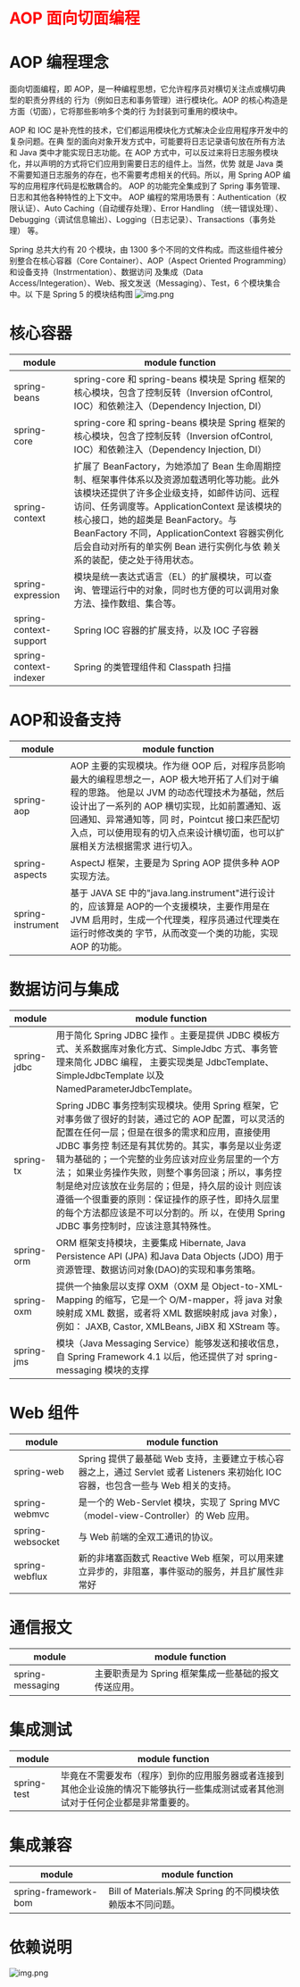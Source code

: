 

# <span style="color: red"> AOP 面向切面编程 </span>

# AOP 编程理念
面向切面编程，即 AOP，是一种编程思想，它允许程序员对横切关注点或横切典型的职责分界线的 
行为（例如日志和事务管理）进行模块化。AOP 的核心构造是方面（切面），它将那些影响多个类的行
为封装到可重用的模块中。

AOP 和 IOC 是补充性的技术，它们都运用模块化方式解决企业应用程序开发中的复杂问题。在典
型的面向对象开发方式中，可能要将日志记录语句放在所有方法和 Java 类中才能实现日志功能。在 AOP
方式中，可以反过来将日志服务模块化，并以声明的方式将它们应用到需要日志的组件上。当然，优势
就是 Java 类不需要知道日志服务的存在，也不需要考虑相关的代码。所以，用 Spring AOP 编写的应用程序代码是松散耦合的。
AOP 的功能完全集成到了 Spring 事务管理、日志和其他各种特性的上下文中。
AOP 编程的常用场景有：Authentication（权限认证）、Auto Caching（自动缓存处理）、Error Handling
（统一错误处理）、Debugging（调试信息输出）、Logging（日志记录）、Transactions（事务处理）
等。


Spring 总共大约有 20 个模块，由 1300 多个不同的文件构成。而这些组件被分别整合在核心容器（Core
Container）、AOP（Aspect Oriented Programming）和设备支持（Instrmentation）、数据访问
及集成（Data Access/Integeration）、Web、报文发送（Messaging）、Test，6 个模块集合中。以
下是 Spring 5 的模块结构图
![img.png](../demo-spring-security/SpringSecurity.assets/img-aop1.png)

# 核心容器

| module                 | module function                                                                                                                                                                                                             |
|------------------------|-----------------------------------------------------------------------------------------------------------------------------------------------------------------------------------------------------------------------------|
| spring-beans           | spring-core 和 spring-beans 模块是 Spring 框架的核心模块，包含了控制反转（Inversion ofControl, IOC）和依赖注入（Dependency Injection, DI）                                                                                                              |
| spring-core            | spring-core 和 spring-beans 模块是 Spring 框架的核心模块，包含了控制反转（Inversion ofControl, IOC）和依赖注入（Dependency Injection, DI）                                                                                                              |
| spring-context         | 扩展了 BeanFactory，为她添加了 Bean 生命周期控制、框架事件体系以及资源加载透明化等功能。此外该模块还提供了许多企业级支持，如邮件访问、远程访问、任务调度等。ApplicationContext 是该模块的核心接口，她的超类是 BeanFactory。与BeanFactory 不同，ApplicationContext 容器实例化后会自动对所有的单实例 Bean 进行实例化与依 赖关系的装配，使之处于待用状态。     |
| spring-expression      | 模块是统一表达式语言（EL）的扩展模块，可以查询、管理运行中的对象，同时也方便的可以调用对象方法、操作数组、集合等。                                                                                                                                                                  |
| spring-context-support | Spring IOC 容器的扩展支持，以及 IOC 子容器                                                                                                                                                                                               |
| spring-context-indexer | Spring 的类管理组件和 Classpath 扫描                                                                                                                                                                                                 |

# AOP和设备支持
| module                 | module function                                                                                                                                                                                                                                                   |
|------------------------|-------------------------------------------------------------------------------------------------------------------------------------------------------------------------------------------------------------------------------------------------------------------|
| spring-aop             | AOP 主要的实现模块。作为继 OOP 后，对程序员影响最大的编程思想之一，AOP 极大地开拓了人们对于编程的思路。  他是以 JVM 的动态代理技术为基础，然后设计出了一系列的 AOP 横切实现，比如前置通知、返回通知、异常通知等，同 时，Pointcut 接口来匹配切入点，可以使用现有的切入点来设计横切面，也可以扩展相关方法根据需求 进行切入。                                                                                   |                                                                                                                                                                                                           |
| spring-aspects         | AspectJ 框架，主要是为 Spring AOP 提供多种 AOP 实现方法。                                                                                                                                                                                                                         |
| spring-instrument      | 基于 JAVA SE 中的"java.lang.instrument"进行设计的，应该算是 AOP的一个支援模块，主要作用是在 JVM 启用时，生成一个代理类，程序员通过代理类在运行时修改类的 字节，从而改变一个类的功能，实现 AOP 的功能。                                                                                                                                        |

# 数据访问与集成
| module             | module function                                                                                                                                                                                                                                                               |
|--------------------|-------------------------------------------------------------------------------------------------------------------------------------------------------------------------------------------------------------------------------------------------------------------------------|
| spring-jdbc        | 用于简化 Spring JDBC 操作 。主要是提供 JDBC 模板方式、关系数据库对象化方式、SimpleJdbc 方式、事务管理来简化 JDBC 编程， 主要实现类是 JdbcTemplate、SimpleJdbcTemplate 以及 NamedParameterJdbcTemplate。                                                                                                                          |
| spring-tx          | Spring JDBC 事务控制实现模块。使用 Spring 框架，它对事务做了很好的封装，通过它的 AOP 配置，可以灵活的配置在任何一层；但是在很多的需求和应用，直接使用 JDBC 事务控 制还是有其优势的。其实，事务是以业务逻辑为基础的；一个完整的业务应该对应业务层里的一个方法； 如果业务操作失败，则整个事务回滚；所以，事务控制是绝对应该放在业务层的；但是，持久层的设计 则应该遵循一个很重要的原则：保证操作的原子性，即持久层里的每个方法都应该是不可以分割的。所 以，在使用 Spring JDBC 事务控制时，应该注意其特殊性。 |
| spring-orm         | ORM 框架支持模块，主要集成 Hibernate, Java Persistence API (JPA) 和Java Data Objects (JDO) 用于资源管理、数据访问对象(DAO)的实现和事务策略。                                                                                                                                                                    |
| spring-oxm         | 提供一个抽象层以支撑 OXM（OXM 是 Object-to-XML-Mapping 的缩写，它是一个 O/M-mapper，将 java 对象映射成 XML 数据，或者将 XML 数据映射成 java 对象），例如： JAXB, Castor, XMLBeans, JiBX 和 XStream 等。                                                                                                                       |
| spring-jms         | 模块（Java Messaging Service）能够发送和接收信息，自 Spring Framework 4.1 以后，他还提供了对 spring-messaging 模块的支撑                                                                                                                                                                                   |

# Web 组件
| module                 | module function                                                                                                                                                                                                                                                 |
|------------------------|-----------------------------------------------------------------------------------------------------------------------------------------------------------------------------------------------------------------------------------------------------------------|
| spring-web             |  Spring 提供了最基础 Web 支持，主要建立于核心容器之上，通过 Servlet 或者 Listeners 来初始化 IOC 容器，也包含一些与 Web 相关的支持。                                                                                  |                                                                                                                                                                                                           |
| spring-webmvc         | 是一个的 Web-Servlet 模块，实现了 Spring MVC（model-view-Controller）的 Web 应用。                                                                                                                                                                                                                    |
| spring-websocket      | 与 Web 前端的全双工通讯的协议。                                                                                                                                      |
| spring-webflux      | 新的非堵塞函数式 Reactive Web 框架，可以用来建立异步的，非阻塞，事件驱动的服务，并且扩展性非常好                                                                                                                                      |

# 通信报文
| module               | module function                                                                                                                                                                                                                                                |
|----------------------|----------------------------------------------------------------------------------------------------------------------------------------------------------------------------------------------------------------------------------------------------------------|
| spring-messaging     |  主要职责是为 Spring 框架集成一些基础的报文传送应用。                                                                                  |                                                                                                                                                                                                           |

# 集成测试
| module                 | module function                                                                                                                                                                                                                                                |
|------------------------|----------------------------------------------------------------------------------------------------------------------------------------------------------------------------------------------------------------------------------------------------------------|
| spring-test            |  毕竟在不需要发布（程序）到你的应用服务器或者连接到其他企业设施的情况下能够执行一些集成测试或者其他测试对于任何企业都是非常重要的。                                                                     |                                                                                                                                                                                                           |

# 集成兼容
| module                | module function                                                                                                                                                                                                                                                 |
|-----------------------|-----------------------------------------------------------------------------------------------------------------------------------------------------------------------------------------------------------------------------------------------------------------|
| spring-framework-bom  | Bill of Materials.解决 Spring 的不同模块依赖版本不同问题。                                                                                 |                                                                                                                                                                                                           |


# 依赖说明
![img.png](../demo-spring-security/SpringSecurity.assets/img-aop2.png)
